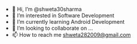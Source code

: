 - 👋 Hi, I’m @shweta30sharma
- 👀 I’m interested in Software Development
- 🌱 I’m currently learning Android Development
- 💞️ I’m looking to collaborate on ...
- 📫 How to reach me shweta282009@gmail.com

<!---
shweta30sharma/shweta30sharma is a ✨ special ✨ repository because its `README.md` (this file) appears on your GitHub profile.
You can click the Preview link to take a look at your changes.
--->
